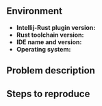 <!--
Hello and thank you for the issue!
If you would like to report a bug, we have added some points below that you can fill out.
Feel free to remove all the irrelevant text to request a new feature.
-->

## Environment

- **Intellij-Rust plugin version:** 
- **Rust toolchain version:** 
- **IDE name and version:** 
- **Operating system:** 

## Problem description


## Steps to reproduce

<!--
Please include as much of your codebase as needed to reproduce the error.
If the relevant files are large, please provide a link to a public repository or a [Gist](https://gist.github.com/).
-->

